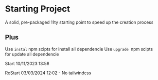 # Starting Project

A solid, pre-packaged 11ty starting point to speed up the creation process

## Plus

Use `instal`  npm scipts for install all dependencie
Use `upgrade `npm scipts for update all dependencie

Start 10/11/2023 13:58

ReStart 03/03/2024 12:02 - No tailwindcss
